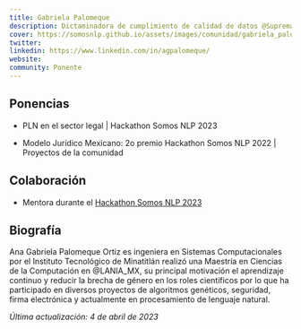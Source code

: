 ```yaml
---
title: Gabriela Palomeque
description: Dictaminadora de cumplimiento de calidad de datos @Suprema Corte de Justicia de la Nación
cover: https://somosnlp.github.io/assets/images/comunidad/gabriela_palomeque.jpg
twitter: 
linkedin: https://www.linkedin.com/in/agpalomeque/ 
website: 
community: Ponente
---
```


## Ponencias

- PLN en el sector legal | Hackathon Somos NLP 2023

<EventSummary
    description="Descubre cómo el PLN puede ser utilizado para construir diversas herramientas que apoyen a impartir de justicia."
    poster="https://somosnlp.github.io/assets/images/eventos/230404_pln_en_el_sector_legal.png"
    video=""
    name=""
    website=""
    twitter=""
    linkedin=""
    github=""
    bio="Ana Gabriela Palomeque Ortiz es ingeniera en Sistemas Computacionales por el Instituto Tecnológico de Minatitlán realizó una Maestría en Ciencias de la Computación en @LANIA_MX, su principal motivación el aprendizaje continuo y reducir la brecha de género en los roles científicos por lo que ha participado en diversos proyectos de algoritmos genéticos, seguridad, firma electrónica y actualmente en procesamiento de lenguaje natural."
    hide_personal_info=True
/>

- Modelo Jurídico Mexicano: 2o premio Hackathon Somos NLP 2022 | Proyectos de la comunidad

## Colaboración

- Mentora durante el [Hackathon Somos NLP 2023](https://somosnlp.org/hackathon)

## Biografía

Ana Gabriela Palomeque Ortiz es ingeniera en Sistemas Computacionales por el Instituto Tecnológico de Minatitlán realizó una Maestría en Ciencias de la Computación en @LANIA_MX, su principal motivación el aprendizaje continuo y reducir la brecha de género en los roles científicos por lo que ha participado en diversos proyectos de algoritmos genéticos, seguridad, firma electrónica y actualmente en procesamiento de lenguaje natural.

*Última actualización: 4 de abril de 2023*
